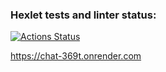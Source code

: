 ### Hexlet tests and linter status:
[![Actions Status](https://github.com/veroleded/fullstack-javascript-project-12/workflows/hexlet-check/badge.svg)](https://github.com/veroleded/fullstack-javascript-project-12/actions)

https://chat-369t.onrender.com
